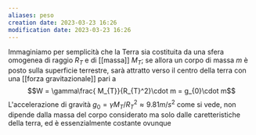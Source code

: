 ```yaml
---
aliases: peso
creation date: 2023-03-23 16:26
modification date: 2023-03-23 16:26
---
```


Immaginiamo per semplicità che la Terra sia costituita da una sfera omogenea di raggio $R_{T}$ e di [[massa]] $M_{T}$; se allora un corpo di massa $m$ è posto sulla superficie terrestre, sarà attratto verso il centro della terra con una [[forza gravitazionale]] pari a
$$W = \gamma\frac{ M_{T}}{R_{T}^2}\cdot m = g_{0}\cdot m$$
L'accelerazione di gravità $g_{0} = \gamma M_{T} / R_{T}^2 \approx 9.81 m/s^2$ come si vede, non dipende dalla massa del corpo considerato ma solo dalle caretteristiche della terra, ed è essenzialmente costante ovunque
